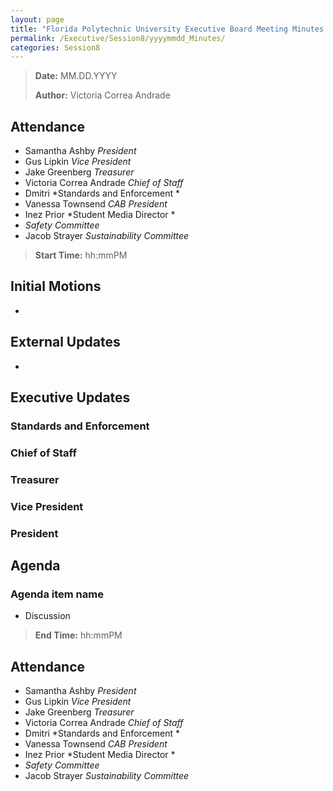 ```yaml
---
layout: page
title: "Florida Polytechnic University Executive Board Meeting Minutes (Month dd, yyyy)"
permalink: /Executive/Session8/yyyymmdd_Minutes/
categories: Session8
---
```


> **Date:** MM.DD.YYYY
>
> **Author:** Victoria Correa Andrade

## Attendance
- Samantha Ashby *President*
- Gus Lipkin *Vice President*
- Jake Greenberg *Treasurer*
- Victoria Correa Andrade *Chief of Staff*
- Dmitri *Standards and Enforcement *
- Vanessa Townsend *CAB President* 
- Inez Prior *Student Media Director *
- *Safety Committee*
- Jacob Strayer *Sustainability Committee* 

> **Start Time:** hh:mmPM

## Initial Motions
- 

## External Updates
- 

## Executive Updates

### Standards and Enforcement

### Chief of Staff

### Treasurer

### Vice President

### President

## Agenda

### Agenda item name
- Discussion

> **End Time:** hh:mmPM

## Attendance
- Samantha Ashby *President*
- Gus Lipkin *Vice President*
- Jake Greenberg *Treasurer*
- Victoria Correa Andrade *Chief of Staff*
- Dmitri *Standards and Enforcement *
- Vanessa Townsend *CAB President* 
- Inez Prior *Student Media Director *
- *Safety Committee*
- Jacob Strayer *Sustainability Committee* 